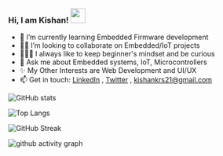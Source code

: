 ### Hi, I am Kishan! <img src="https://raw.githubusercontent.com/MartinHeinz/MartinHeinz/master/wave.gif" width="30px">
 - 🤖 I’m currently learning Embedded Firmware development
 - 🤝🏻 I’m looking to collaborate on Embedded/IoT projects
 - 👨🏻‍🚀 I always like to keep beginner's mindset and be curious
 - 💬 Ask me about Embedded systems, IoT, Microcontrollers
 - ✨ My Other Interests are Web Development and UI/UX
 - 📫 Get in touch: [LinkedIn](https://www.linkedin.com/in/kishankrs/) , [Twitter](https://twitter.com/kishankrs_) , <kishankrs21@gmail.com>

![GitHub stats](https://github-readme-stats.vercel.app/api?username=kishankrs&count_private=true&show_icons=true&theme=highcontrast)


![Top Langs](https://github-readme-stats.vercel.app/api/top-langs/?username=kishankrs&layout=compact&theme=highcontrast)


![GitHub Streak](https://github-readme-streak-stats.herokuapp.com/?user=kishankrs&theme=highcontrast)


![github activity graph](https://activity-graph.herokuapp.com/graph?username=kishankrs&theme=react-dark)

<!--
**kishankrs/kishankrs** is a ✨ _special_ ✨ repository because its `README.md` (this file) appears on your GitHub profile.
--!>

